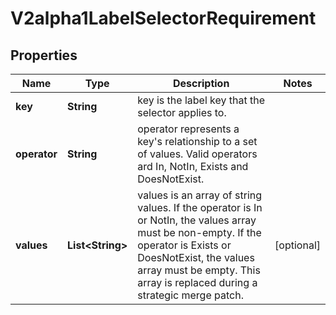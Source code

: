 
# V2alpha1LabelSelectorRequirement

## Properties
Name | Type | Description | Notes
------------ | ------------- | ------------- | -------------
**key** | **String** | key is the label key that the selector applies to. | 
**operator** | **String** | operator represents a key&#39;s relationship to a set of values. Valid operators ard In, NotIn, Exists and DoesNotExist. | 
**values** | **List&lt;String&gt;** | values is an array of string values. If the operator is In or NotIn, the values array must be non-empty. If the operator is Exists or DoesNotExist, the values array must be empty. This array is replaced during a strategic merge patch. |  [optional]



